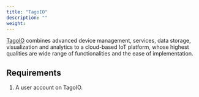 ```yaml
---
title: "TagoIO"
description: ""
weight: 
---
```


[TagoIO](https://tago.io/) combines advanced device management, services, data storage, visualization and analytics to a cloud-based IoT platform, whose highest qualities are wide range of functionalities and the ease of implementation.

<!--more-->

## Requirements

1. A user account on TagoIO.
